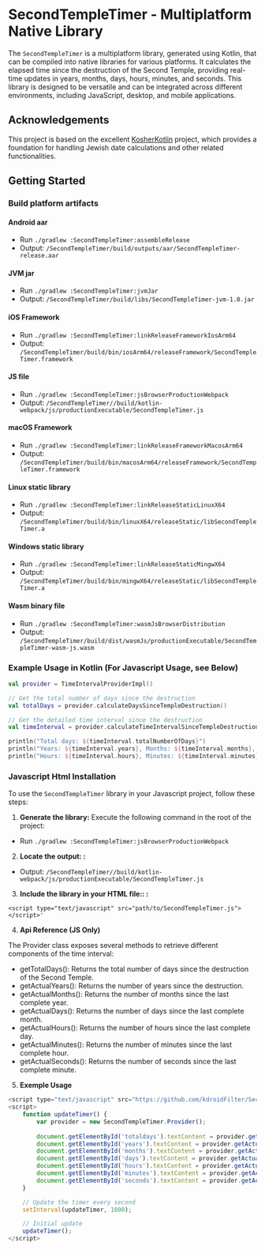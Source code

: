 # SecondTempleTimer - Multiplatform Native Library

The `SecondTempleTimer` is a multiplatform library, generated using Kotlin, that can be compiled into native libraries for various platforms. 
It calculates the elapsed time since the destruction of the Second Temple, providing real-time updates in years, months, days, hours, minutes, and seconds. 
This library is designed to be versatile and can be integrated across different environments, including JavaScript, desktop, and mobile applications.

## Acknowledgements
This project is based on the excellent [KosherKotlin](https://github.com/Sternbach-Software/KosherKotlin) project, which provides a foundation for handling Jewish date calculations and other related functionalities.

## Getting Started

### Build platform artifacts

#### Android aar

- Run `./gradlew :SecondTempleTimer:assembleRelease`
- Output: `/SecondTempleTimer/build/outputs/aar/SecondTempleTimer-release.aar`

#### JVM jar

- Run `./gradlew :SecondTempleTimer:jvmJar`
- Output: `/SecondTempleTimer/build/libs/SecondTempleTimer-jvm-1.0.jar`

#### iOS Framework

- Run `./gradlew :SecondTempleTimer:linkReleaseFrameworkIosArm64`
- Output: `/SecondTempleTimer/build/bin/iosArm64/releaseFramework/SecondTempleTimer.framework`

#### JS file

- Run `./gradlew :SecondTempleTimer:jsBrowserProductionWebpack`
- Output: `/SecondTempleTimer//build/kotlin-webpack/js/productionExecutable/SecondTempleTimer.js`

#### macOS Framework

- Run `./gradlew :SecondTempleTimer:linkReleaseFrameworkMacosArm64`
- Output: `/SecondTempleTimer/build/bin/macosArm64/releaseFramework/SecondTempleTimer.framework`

#### Linux static library

- Run `./gradlew :SecondTempleTimer:linkReleaseStaticLinuxX64`
- Output: `/SecondTempleTimer/build/bin/linuxX64/releaseStatic/libSecondTempleTimer.a`

#### Windows static library

- Run `./gradlew :SecondTempleTimer:linkReleaseStaticMingwX64`
- Output: `/SecondTempleTimer/build/bin/mingwX64/releaseStatic/libSecondTempleTimer.a`

#### Wasm binary file

- Run `./gradlew :SecondTempleTimer:wasmJsBrowserDistribution`
- Output: `/SecondTempleTimer/build/dist/wasmJs/productionExecutable/SecondTempleTimer-wasm-js.wasm`


### Example Usage in Kotlin (For Javascript Usage, see Below)

```kotlin
val provider = TimeIntervalProviderImpl()

// Get the total number of days since the destruction
val totalDays = provider.calculateDaysSinceTempleDestruction()

// Get the detailed time interval since the destruction
val timeInterval = provider.calculateTimeIntervalSinceTempleDestruction()

println("Total days: ${timeInterval.totalNumberOfDays}")
println("Years: ${timeInterval.years}, Months: ${timeInterval.months}, Days: ${timeInterval.days}")
println("Hours: ${timeInterval.hours}, Minutes: ${timeInterval.minutes}, Seconds: ${timeInterval.seconds}")
```


### Javascript Html Installation

To use the `SecondTempleTimer` library in your Javascript project, follow these steps:

1. **Generate the library:**
   Execute the following command in the root of the project:

- Run `./gradlew :SecondTempleTimer:jsBrowserProductionWebpack`

2. **Locate the output: :**

- Output: `/SecondTempleTimer//build/kotlin-webpack/js/productionExecutable/SecondTempleTimer.js`

3. **Include the library in your HTML file:: :**

```<script type="text/javascript" src="path/to/SecondTempleTimer.js"></script>'```

4. **Api Reference  (JS Only)**

The Provider class exposes several methods to retrieve different components of the time interval:

* getTotalDays(): Returns the total number of days since the destruction of the Second Temple.
* getActualYears(): Returns the number of years since the destruction.
* getActualMonths(): Returns the number of months since the last complete year.
* getActualDays(): Returns the number of days since the last complete month.
* getActualHours(): Returns the number of hours since the last complete day.
* getActualMinutes(): Returns the number of minutes since the last complete hour.
* getActualSeconds(): Returns the number of seconds since the last complete minute.

5. **Exemple Usage**

```javascript
<script type="text/javascript" src="https://github.com/kdroidFilter/SecondTempleTimerLibrary/releases/download/0.1/SecondTempleTimer.js"></script>
<script>
    function updateTimer() {
        var provider = new SecondTempleTimer.Provider();
        
        document.getElementById('totaldays').textContent = provider.getTotalDays();
        document.getElementById('years').textContent = provider.getActualYears();
        document.getElementById('months').textContent = provider.getActualMonths();
        document.getElementById('days').textContent = provider.getActualDays();
        document.getElementById('hours').textContent = provider.getActualHours();
        document.getElementById('minutes').textContent = provider.getActualMinutes();
        document.getElementById('seconds').textContent = provider.getActualSeconds();
    }

    // Update the timer every second
    setInterval(updateTimer, 1000);

    // Initial update
    updateTimer();
</script>
```

